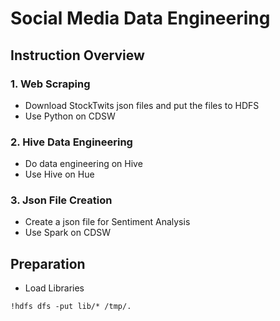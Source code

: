 # Social Media Data Engineering

## Instruction Overview

### 1. Web Scraping
* Download StockTwits json files and put the files to HDFS
* Use Python on CDSW

### 2. Hive Data Engineering
* Do data engineering on Hive
* Use Hive on Hue

### 3. Json File Creation 
* Create a json file for Sentiment Analysis
* Use Spark on CDSW

## Preparation

* Load Libraries
```
!hdfs dfs -put lib/* /tmp/.
```
